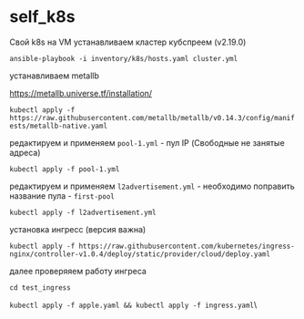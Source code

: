 # self_k8s
Свой k8s на VM
устанавливаем кластер кубспреем (v2.19.0)

`ansible-playbook -i inventory/k8s/hosts.yaml cluster.yml`

устанавливаем metallb

https://metallb.universe.tf/installation/

`kubectl apply -f https://raw.githubusercontent.com/metallb/metallb/v0.14.3/config/manifests/metallb-native.yaml`

редактируем и применяем `pool-1.yml` - пул IP (Свободные не занятые адреса)

`kubectl apply -f pool-1.yml`

редактируем и применяем `l2advertisement.yml` - необходимо поправить название пула - `first-pool`

`kubectl apply -f l2advertisement.yml`

установка ингресс (версия важна) 

`kubectl apply -f https://raw.githubusercontent.com/kubernetes/ingress-nginx/controller-v1.0.4/deploy/static/provider/cloud/deploy.yaml`

далее проверяяем работу ингреса

`cd test_ingress`

`kubectl apply -f apple.yaml && kubectl apply -f ingress.yaml`\
